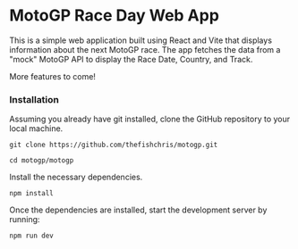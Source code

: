 # MotoGP Race Day Web App

This is a simple web application built using React and Vite that displays information about the next MotoGP race. The app fetches the data from a "mock" MotoGP API to display the Race Date, Country, and Track.

More features to come!


### Installation

Assuming you already have git installed, clone the GitHub repository to your local machine.

    git clone https://github.com/thefishchris/motogp.git
    
    cd motogp/motogp
    
Install the necessary dependencies.

    npm install

Once the dependencies are installed, start the development server by running:

    npm run dev


